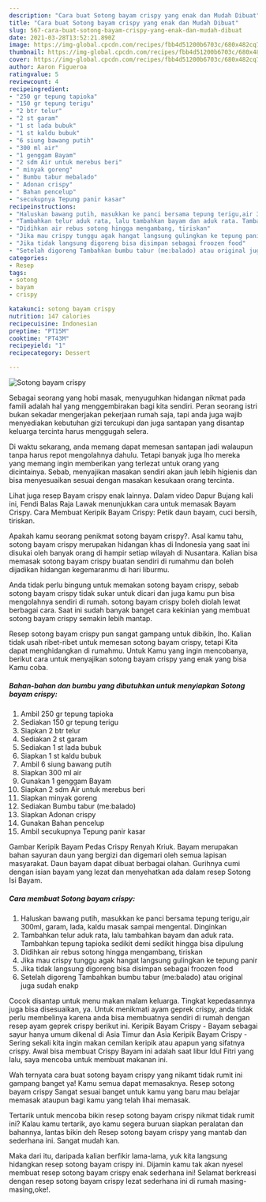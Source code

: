 ```yaml
---
description: "Cara buat Sotong bayam crispy yang enak dan Mudah Dibuat"
title: "Cara buat Sotong bayam crispy yang enak dan Mudah Dibuat"
slug: 567-cara-buat-sotong-bayam-crispy-yang-enak-dan-mudah-dibuat
date: 2021-03-28T13:52:21.890Z
image: https://img-global.cpcdn.com/recipes/fbb4d51200b6703c/680x482cq70/sotong-bayam-crispy-foto-resep-utama.jpg
thumbnail: https://img-global.cpcdn.com/recipes/fbb4d51200b6703c/680x482cq70/sotong-bayam-crispy-foto-resep-utama.jpg
cover: https://img-global.cpcdn.com/recipes/fbb4d51200b6703c/680x482cq70/sotong-bayam-crispy-foto-resep-utama.jpg
author: Aaron Figueroa
ratingvalue: 5
reviewcount: 4
recipeingredient:
- "250 gr tepung tapioka"
- "150 gr tepung terigu"
- "2 btr telur"
- "2 st garam"
- "1 st lada bubuk"
- "1 st kaldu bubuk"
- "6 siung bawang putih"
- "300 ml air"
- "1 genggam Bayam"
- "2 sdm Air untuk merebus beri"
- " minyak goreng"
- " Bumbu tabur mebalado"
- " Adonan crispy"
- " Bahan pencelup"
- "secukupnya Tepung panir kasar"
recipeinstructions:
- "Haluskan bawang putih, masukkan ke panci bersama tepung terigu,air 300ml, garam, lada, kaldu masak sampai mengental. Dinginkan"
- "Tambahkan telur aduk rata, lalu tambahkan bayam dan aduk rata. Tambahkan tepung tapioka sedikit demi sedikit hingga bisa dipulung"
- "Didihkan air rebus sotong hingga mengambang, tiriskan"
- "Jika mau crispy tunggu agak hangat langsung gulingkan ke tepung panir"
- "Jika tidak langsung digoreng bisa disimpan sebagai froozen food"
- "Setelah digoreng Tambahkan bumbu tabur (me:balado) atau original juga sudah enakp"
categories:
- Resep
tags:
- sotong
- bayam
- crispy

katakunci: sotong bayam crispy 
nutrition: 147 calories
recipecuisine: Indonesian
preptime: "PT15M"
cooktime: "PT43M"
recipeyield: "1"
recipecategory: Dessert

---
```



![Sotong bayam crispy](https://img-global.cpcdn.com/recipes/fbb4d51200b6703c/680x482cq70/sotong-bayam-crispy-foto-resep-utama.jpg)

Sebagai seorang yang hobi masak, menyuguhkan hidangan nikmat pada famili adalah hal yang menggembirakan bagi kita sendiri. Peran seorang istri bukan sekadar mengerjakan pekerjaan rumah saja, tapi anda juga wajib menyediakan kebutuhan gizi tercukupi dan juga santapan yang disantap keluarga tercinta harus menggugah selera.

Di waktu  sekarang, anda memang dapat memesan santapan jadi walaupun tanpa harus repot mengolahnya dahulu. Tetapi banyak juga lho mereka yang memang ingin memberikan yang terlezat untuk orang yang dicintainya. Sebab, menyajikan masakan sendiri akan jauh lebih higienis dan bisa menyesuaikan sesuai dengan masakan kesukaan orang tercinta. 

Lihat juga resep Bayam crispy enak lainnya. Dalam video Dapur Bujang kali ini, Fendi Balas Raja Lawak menunjukkan cara untuk memasak Bayam Crispy. Cara Membuat Keripik Bayam Crispy: Petik daun bayam, cuci bersih, tiriskan.

Apakah kamu seorang penikmat sotong bayam crispy?. Asal kamu tahu, sotong bayam crispy merupakan hidangan khas di Indonesia yang saat ini disukai oleh banyak orang di hampir setiap wilayah di Nusantara. Kalian bisa memasak sotong bayam crispy buatan sendiri di rumahmu dan boleh dijadikan hidangan kegemaranmu di hari liburmu.

Anda tidak perlu bingung untuk memakan sotong bayam crispy, sebab sotong bayam crispy tidak sukar untuk dicari dan juga kamu pun bisa mengolahnya sendiri di rumah. sotong bayam crispy boleh diolah lewat berbagai cara. Saat ini sudah banyak banget cara kekinian yang membuat sotong bayam crispy semakin lebih mantap.

Resep sotong bayam crispy pun sangat gampang untuk dibikin, lho. Kalian tidak usah ribet-ribet untuk memesan sotong bayam crispy, tetapi Kita dapat menghidangkan di rumahmu. Untuk Kamu yang ingin mencobanya, berikut cara untuk menyajikan sotong bayam crispy yang enak yang bisa Kamu coba.

<!--inarticleads1-->

##### Bahan-bahan dan bumbu yang dibutuhkan untuk menyiapkan Sotong bayam crispy:

1. Ambil 250 gr tepung tapioka
1. Sediakan 150 gr tepung terigu
1. Siapkan 2 btr telur
1. Sediakan 2 st garam
1. Sediakan 1 st lada bubuk
1. Siapkan 1 st kaldu bubuk
1. Ambil 6 siung bawang putih
1. Siapkan 300 ml air
1. Gunakan 1 genggam Bayam
1. Siapkan 2 sdm Air untuk merebus beri
1. Siapkan  minyak goreng
1. Sediakan  Bumbu tabur (me:balado)
1. Siapkan  Adonan crispy
1. Gunakan  Bahan pencelup
1. Ambil secukupnya Tepung panir kasar


Gambar Keripik Bayam Pedas Crispy Renyah Kriuk. Bayam merupakan bahan sayuran daun yang bergizi dan digemari oleh semua lapisan masyarakat. Daun bayam dapat dibuat berbagai olahan. Gurihnya cumi dengan isian bayam yang lezat dan menyehatkan ada dalam resep Sotong Isi Bayam. 

<!--inarticleads2-->

##### Cara membuat Sotong bayam crispy:

1. Haluskan bawang putih, masukkan ke panci bersama tepung terigu,air 300ml, garam, lada, kaldu masak sampai mengental. Dinginkan
1. Tambahkan telur aduk rata, lalu tambahkan bayam dan aduk rata. Tambahkan tepung tapioka sedikit demi sedikit hingga bisa dipulung
1. Didihkan air rebus sotong hingga mengambang, tiriskan
1. Jika mau crispy tunggu agak hangat langsung gulingkan ke tepung panir
1. Jika tidak langsung digoreng bisa disimpan sebagai froozen food
1. Setelah digoreng Tambahkan bumbu tabur (me:balado) atau original juga sudah enakp


Cocok disantap untuk menu makan malam keluarga. Tingkat kepedasannya juga bisa disesuaikan, ya. Untuk menikmati ayam geprek crispy, anda tidak perlu membelinya karena anda bisa membuatnya sendiri di rumah dengan resep ayam geprek crispy berikut ini. Keripik Bayam Crispy - Bayam sebagai sayur hanya umum dikenal di Asia Timur dan Asia Keripik Bayam Crispy - Sering sekali kita ingin makan cemilan keripik atau apapun yang sifatnya crispy. Awal bisa membuat Crispy Bayam ini adalah saat libur Idul Fitri yang lalu, saya mencoba untuk membuat makanan ini. 

Wah ternyata cara buat sotong bayam crispy yang nikamt tidak rumit ini gampang banget ya! Kamu semua dapat memasaknya. Resep sotong bayam crispy Sangat sesuai banget untuk kamu yang baru mau belajar memasak ataupun bagi kamu yang telah lihai memasak.

Tertarik untuk mencoba bikin resep sotong bayam crispy nikmat tidak rumit ini? Kalau kamu tertarik, ayo kamu segera buruan siapkan peralatan dan bahannya, lantas bikin deh Resep sotong bayam crispy yang mantab dan sederhana ini. Sangat mudah kan. 

Maka dari itu, daripada kalian berfikir lama-lama, yuk kita langsung hidangkan resep sotong bayam crispy ini. Dijamin kamu tak akan nyesel membuat resep sotong bayam crispy enak sederhana ini! Selamat berkreasi dengan resep sotong bayam crispy lezat sederhana ini di rumah masing-masing,oke!.

